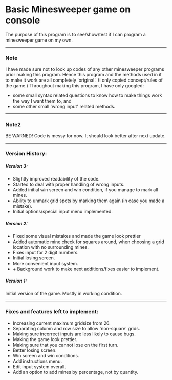 # Basic Minesweeper game on console

The purpose of this program is to see/show/test if I can program a minesweeper game on my own.

---

### Note

I have made sure not to look up codes of any other minesweeper programs prior making this program. Hence this program and the methods used in it to make it work are all completely 'original'. (I only copied concept/rules of the game.)
Throughout making this program, I have only googled:
* some small syntax related questions to know how to make things work the way I want them to,  and
* some other small 'wrong input' related methods.

---

### Note2

BE WARNED! Code is messy for now. It should look better after next update.

---

### Version History:

##### Version 3:

* Slightly improved readability of the code.
* Started to deal with proper handling of wrong inputs.
* Added initial win screen and win condition, if you manage to mark all mines.
* Ability to unmark grid spots by marking them again (in case you made a mistake).
* Initial options/special input menu implemented.


##### Version 2:

* Fixed some visual mistakes and made the game look prettier 
* Added automatic mine check for squares around, when choosing a grid location with no surrounding mines.
* Fixes input for 2 digit numbers.
* Initial losing screen.
* More convenient input system.
* \+ Background work to make next additions/fixes easier to implement.

##### Version 1:


Initial version of the game. Mostly in working condition.

---

### Fixes and features left to implement:

* Increasing current maximum gridsize from 26.
* Separating column and row size to allow 'non-square' grids.
* Making sure incorrect inputs are less likely to cause bugs.
* Making the game look prettier.
* Making sure that you cannot lose on the first turn.
* Better losing screen.
* Win screen and win conditions.
* Add instructions menu.
* Edit input system overall.
* Add an option to add mines by percentage, not by quantity.

